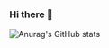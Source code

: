 ### Hi there 👋

![Anurag's GitHub stats](https://github-readme-stats.vercel.app/api?username=ssfdust&theme=solarized-dark&show_icons=true)
